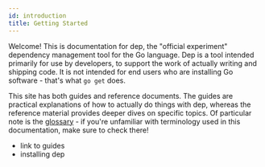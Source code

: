 ```yaml
---
id: introduction
title: Getting Started
---
```



Welcome! This is documentation for dep, the "official experiment" dependency management tool for the Go language. Dep is a tool intended primarily for use by developers, to support the work of actually writing and shipping code. It is not intended for end users who are installing Go software - that's what `go get` does.

This site has both guides and reference documents. The guides are practical explanations of how to actually do things with dep, whereas the reference material provides deeper dives on specific topics. Of particular note is the [glossary](#glossary.md) - if you're unfamiliar with terminology used in this documentation, make sure to check there!



* link to guides
* installing dep